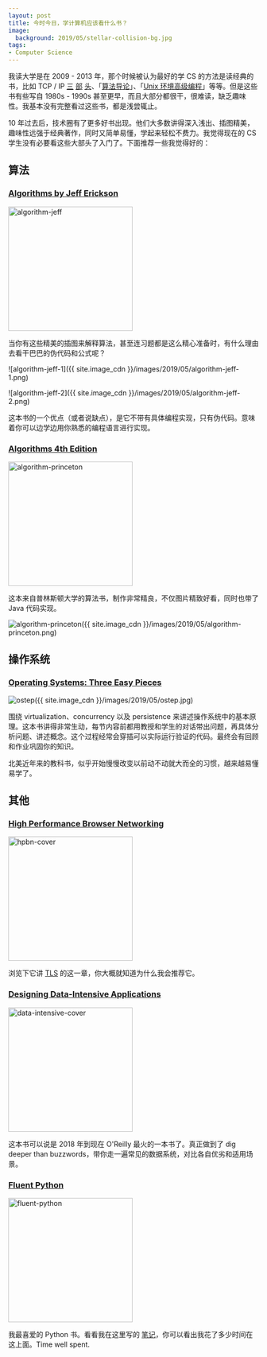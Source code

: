 ```yaml
---
layout: post
title: 今时今日，学计算机应该看什么书？
image:
  background: 2019/05/stellar-collision-bg.jpg
tags: 
- Computer Science
---
```


我读大学是在 2009 - 2013 年，那个时候被认为最好的学 CS 的方法是读经典的书，比如 TCP / IP [三][tcp-1] [部][tcp-2] [头][tcp-3]、「[算法导论][introduction-to-algorithm]」、「[Unix 环境高级编程][apue]」等等。但是这些书有些写自 1980s - 1990s 甚至更早，而且大部分都很干，很难读，缺乏趣味性。我基本没有完整看过这些书，都是浅尝辄止。

10 年过去后，技术圈有了更多好书出现。他们大多数讲得深入浅出、插图精美，趣味性远强于经典著作，同时又简单易懂，学起来轻松不费力。我觉得现在的 CS 学生没有必要看这些大部头了入门了。下面推荐一些我觉得好的：

## 算法

### [Algorithms by Jeff Erickson][algorithm-jeff]

<img src="{{ site.image_cdn }}/images/2019/05/algorithm-by-jeff-cover.png" alt="algorithm-jeff" width="250"/>

当你有这些精美的插图来解释算法，甚至连习题都是这么精心准备时，有什么理由去看干巴巴的伪代码和公式呢？

![algorithm-jeff-1]({{ site.image_cdn }}/images/2019/05/algorithm-jeff-1.png)

![algorithm-jeff-2]({{ site.image_cdn }}/images/2019/05/algorithm-jeff-2.png)

这本书的一个优点（或者说缺点），是它不带有具体编程实现，只有伪代码。意味着你可以边学边用你熟悉的编程语言进行实现。

### [Algorithms 4th Edition][algorithm-princeton]

<img src="{{ site.image_cdn }}/images/2019/05/algorithm-princeton-cover.png" alt="algorithm-princeton" width="250"/>

这本来自普林斯顿大学的算法书，制作非常精良，不仅图片精致好看，同时也带了 Java 代码实现。

![algorithm-princeton]({{ site.image_cdn }}/images/2019/05/algorithm-princeton.png)

## 操作系统

### [Operating Systems: Three Easy Pieces][ostep]

![ostep]({{ site.image_cdn }}/images/2019/05/ostep.jpg)

围绕 virtualization、concurrency 以及 persistence 来讲述操作系统中的基本原理。这本书讲得非常生动，每节内容前都用教授和学生的对话带出问题，再具体分析问题、讲述概念。这个过程经常会穿插可以实际运行验证的代码。最终会有回顾和作业巩固你的知识。

北美近年来的教科书，似乎开始慢慢改变以前动不动就大而全的习惯，越来越易懂易学了。

## 其他

### [High Performance Browser Networking][hpbn]

<img src="{{ site.image_cdn }}/images/2019/05/hpbn-cover.jpg" alt="hpbn-cover" width="250"/>

浏览下它讲 [TLS][hpbn-tls] 的这一章，你大概就知道为什么我会推荐它。

### [Designing Data-Intensive Applications][ddia]

<img src="{{ site.image_cdn }}/images/2019/05/data-intensive-cover.png" alt="data-intensive-cover" width="250"/>

这本书可以说是 2018 年到现在 O'Reilly 最火的一本书了。真正做到了 dig deeper than buzzwords，带你走一遍常见的数据系统，对比各自优劣和适用场景。

### [Fluent Python][fluent-python]

<img src="{{ site.image_cdn }}/images/2019/05/fluent-python.jpg" alt="fluent-python" width="250"/>

我最喜爱的 Python 书。看看我在这里写的 [笔记][fluent-python-notes]，你可以看出我花了多少时间在这上面。Time well spent.

[tcp-1]: https://book.douban.com/subject/1088054/
[tcp-2]: https://book.douban.com/subject/1087767/
[tcp-3]: https://book.douban.com/subject/1058634/
[introduction-to-algorithm]: https://book.douban.com/subject/20432061/
[apue]: https://book.douban.com/subject/25900403/
[algorithm-jeff]: http://jeffe.cs.illinois.edu/teaching/algorithms/
[algorithm-princeton]: https://algs4.cs.princeton.edu/home/
[ostep]: http://pages.cs.wisc.edu/~remzi/OSTEP/
[hpbn]: https://hpbn.co/
[hpbn-tls]: https://hpbn.co/transport-layer-security-tls/
[ddia]: https://dataintensive.net/
[fluent-python]: http://shop.oreilly.com/product/0636920032519.do
[fluent-python-notes]: https://wiki.zhiheng.io/#Fluent%20Python
